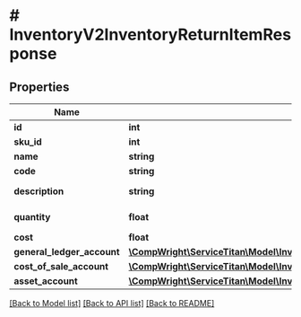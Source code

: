 # # InventoryV2InventoryReturnItemResponse

## Properties

Name | Type | Description | Notes
------------ | ------------- | ------------- | -------------
**id** | **int** | Item Id |
**sku_id** | **int** | Sku Id |
**name** | **string** | Item name |
**code** | **string** | Item code |
**description** | **string** | Item description |
**quantity** | **float** | Return quantity |
**cost** | **float** | Item cost |
**general_ledger_account** | [**\CompWright\ServiceTitan\Model\InventoryV2InventoryReceiptItemResponseGeneralLedgerAccount**](InventoryV2InventoryReceiptItemResponseGeneralLedgerAccount.md) |  | [optional]
**cost_of_sale_account** | [**\CompWright\ServiceTitan\Model\InventoryV2InventoryReceiptItemResponseCostOfSaleAccount**](InventoryV2InventoryReceiptItemResponseCostOfSaleAccount.md) |  | [optional]
**asset_account** | [**\CompWright\ServiceTitan\Model\InventoryV2InventoryReceiptItemResponseAssetAccount**](InventoryV2InventoryReceiptItemResponseAssetAccount.md) |  | [optional]

[[Back to Model list]](../../README.md#models) [[Back to API list]](../../README.md#endpoints) [[Back to README]](../../README.md)
